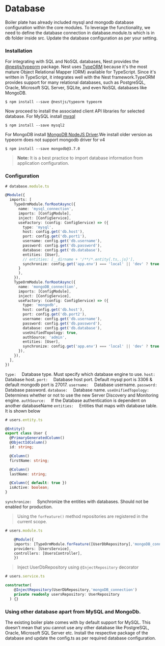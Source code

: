 # Database

Boiler plate has already included mysql and mongodb database configuration within the core modules. To leverage the functionality, we need to define the database connection in database.module.ts which is in db folder inside src. Update the database configuration as per your setting.

### Installation
For integrating with SQL and NoSQL databases, Nest provides the [@nestjs/typeorm](https://github.com/nestjs/typeorm) package. Nest uses [TypeORM](https://github.com/nestjs/typeorm) because it's the most mature Object Relational Mapper (ORM) available for TypeScript. Since it's written in TypeScript, it integrates well with the Nest framework.TypeORM provides support for many relational databases, such as PostgreSQL, Oracle, Microsoft SQL Server, SQLite, and even NoSQL databases like MongoDB.

```
$ npm install --save @nestjs/typeorm typeorm
```
Now proceed to install the associated client API libraries for selected database. 
For MySQL install [mysql](https://www.npmjs.com/package/mysql2)
```
$ npm install --save mysql2
```
For MongoDB install [MongoDB NodeJS Driver](https://www.npmjs.com/package/mongodb).We install older version as typeorm does not support mongodb driver for v4
```
$ npm install --save mongodb@3.7.0
```
> **Note:** It is a best practice to import database information from application configuration.

### Configuration
```ts
# database.module.ts

@Module({
  imports: [
    TypeOrmModule.forRootAsync({
      name: 'mysql_connection',
      imports: [ConfigModule],
      inject: [ConfigService],
      useFactory: (config: ConfigService) => ({
        type: 'mysql',
        host: config.get('db.host'),
        port: config.get('db.port1'),
        username: config.get('db.username'),
        password: config.get('db.password'),
        database: config.get('db.database'),
        entities: [User],
        // entities: [__dirname + '/**/*.entity{.ts,.js}'],
        synchronize: config.get('app.env') === 'local' || 'dev' ? true : false,
      }
      ),
    }),
    TypeOrmModule.forRootAsync({
      name: 'mongoDB_connection',
      imports: [ConfigModule],
      inject: [ConfigService],
      useFactory: (config: ConfigService) => ({
        type: 'mongodb',
        host: config.get('db.host'),
        port: config.get('db.port2'),
        username: config.get('db.username'),
        password: config.get('db.password'),
        database: config.get('db.database'),
        useUnifiedTopology: true,
        authSource: 'admin',
        entities: [User],
        synchronize: config.get('app.env') === 'local' || 'dev' ? true : false,
      }),
    }),
  ],
})
```

`type:  ` Database type. Must specify which database engine to use.
`host:  ` Database host.
`port:  ` Database host port. Default mysql port is 3306 & default mongodb port is 27017.
`username:  ` Database username.
`password:  ` Database password.
`database:  ` Database name.
`useUnifiedTopology:  ` Determines whether or not to use the new Server Discovery and Monitoring engine.
`authSource:  ` If the Database authentication is dependent on another databaseName
`entities:  ` Entities that maps with database table. It is shown below
```ts
# users.entity.ts

@Entity()
export class User {
  @PrimaryGeneratedColumn()
  @ObjectIdColumn()
  id: string;

  @Column()
  firstName: string;

  @Column()
  lastName: string;

  @Column({ default: true })
  isActive: boolean;
}
```
`synchronize:  ` Synchronize the entities with databases. Should not be enabled for production.

> Using the `forFeature()` method repositories are registered in the current scope.
```ts
# users.module.ts

    @Module({
    imports: [TypeOrmModule.forFeature([UserDbRepository],'mongoDB_connection')],
    providers: [UsersService],
    controllers: [UsersController],
    })
```

> Inject UserDbRepository using `@InjectRepository` decorator
```ts
# users.service.ts

constructor(
    @InjectRepository(UserDbRepository,'mongoDB_connection')
    private readonly usersRepository: UserRepository
  ) {}
```
### Using other database apart from MySQL and MongoDb. 

The existing boiler plate comes with by default support for MySQL. This doesn't mean that you cannot use any other database like  PostgreSQL, Oracle, Microsoft SQL Server etc. Install the respective package of the database and update the config.ts as per required database configuration.